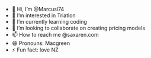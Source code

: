 - 👋 Hi, I’m @Marcusl74
- 👀 I’m interested in Triatlon
- 🌱 I’m currently learning coding
- 💞️ I’m looking to collaborate on creating pricing models
- 📫 How to reach me @saxaren.com
- 😄 Pronouns: Macgreen
- ⚡ Fun fact: love NZ

<!---
Marcusl74/Marcusl74 is a ✨ special ✨ repository because its `README.md` (this file) appears on your GitHub profile.
You can click the Preview link to take a look at your changes.
--->
